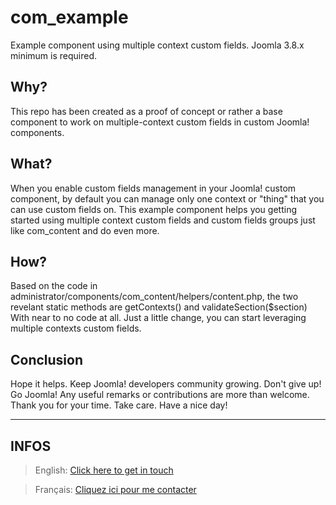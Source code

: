 # com_example
Example component using multiple context custom fields. Joomla 3.8.x minimum is required.

## Why?
This repo has been created as a proof of concept or rather a base component to work on multiple-context custom fields in custom
Joomla! components.

## What?
When you enable custom fields management in your Joomla! custom component, by default you can manage only one context or "thing"
that you can use custom fields on. This example component helps you getting started using multiple context custom fields and custom
fields groups just like com_content and do even more.

## How?
Based on the code in administrator/components/com_content/helpers/content.php, 
the two revelant static methods are getContexts() and validateSection($section)
With near to no code at all. Just a little change, you can start leveraging multiple contexts custom fields.

## Conclusion
Hope it helps. Keep Joomla! developers community growing. Don't give up! Go Joomla!
Any useful remarks or contributions are more than welcome.
Thank you for your time. Take care. Have a nice day!

--------------------------------------------
## INFOS

> English: [Click here to get in touch](https://github.com/mralexandrelise/mralexandrelise/blob/master/community.md "Get in touch")

> Français: [Cliquez ici pour me contacter](https://github.com/mralexandrelise/mralexandrelise/blob/master/community.md "Me contacter")
